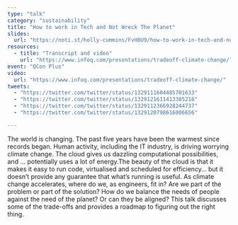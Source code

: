 ```yaml
---
type: "talk"
category: "sustainability"
title: "How to work in Tech and Not Wreck The Planet"
slides:
  url: "https://noti.st/holly-cummins/FvH0U9/how-to-work-in-tech-and-not-wreck-the-planet"
resources:
  - title: "Transcript and video"
    url: "https://www.infoq.com/presentations/tradeoff-climate-change/?itm_source=infoq&itm_campaign=footer_links&itm_medium=footer_links_category_page"
event: "QCon Plus"
video:
  url: "https://www.infoq.com/presentations/tradeoff-climate-change/"
tweets:
  - "https://twitter.com/twitter/status/1329111684485701633"
  - "https://twitter.com/twitter/status/1329121611413385218"
  - "https://twitter.com/twitter/status/1329112366928244737"
  - "https://twitter.com/twitter/status/1329120798616006656"

---
```

The world is changing. The past five years have been the warmest since records began. Human activity, including the IT industry, is driving worrying climate change. The cloud gives us dazzling computational possibilities, and … potentially uses a lot of energy.The beauty of the cloud is that it makes it easy to run code, virtualised and scheduled for efficiency… but it doesn’t provide any guarantee that what’s running is useful.  As climate change accelerates, where do we, as engineers, fit in? Are we part of the problem or part of the solution? How do we balance the needs of people against the need of the planet? Or can they be aligned? This talk discusses some of the trade-offs and provides a roadmap to figuring out the right thing.